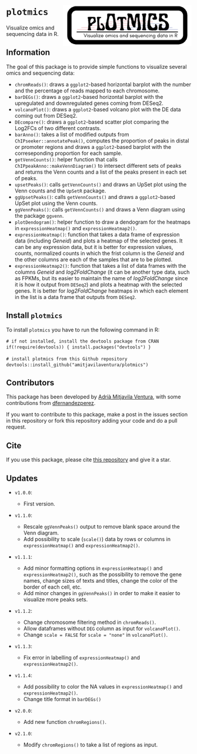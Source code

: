 # `plotmics`  <img src="logo.png" align="right" alt="" width="350" />

Visualize omics and sequencing data in R.

## Information

The goal of this package is to provide simple functions to visualize several omics and sequencing data:

* `chromReads()`: draws a `ggplot2`-based horizontal barplot with the number and the percentage of reads mapped to each chromosome.
* `barDEGs()`: draws a `ggplot2`-based horizontal barplot with the upregulated and downregulated genes coming from DESeq2.
* `volcanoPlot()`: draws a `ggplot2`-based volcano plot with the DE data coming out from DESeq2.
* `DEcompare()`: draws a `ggplot2`-based scatter plot comparing the Log2FCs of two different contrasts.
* `barAnno()`: takes a list of modified outputs from `ChIPseeker::annotatePeak()`, computes the proportion of peaks in distal or promoter regions and draws a `ggplot2`-based barplot with the correseponding proportion for each sample.
* `getVennCounts()`: helper function that calls `ChIPpeakAnno::makeVennDiagram()` to intersect different sets of peaks and returns the Venn counts and a list of the peaks present in each set of peaks.
* `upsetPeaks()`: calls `getVennCounts()` and draws an UpSet plot using the Venn counts and the `UpSetR` package.
* `ggUpsetPeaks()`: calls `getVennCounts()` and draws a `ggplot2`-based UpSet plot using the Venn counts.
* `ggVennPeaks()`: calls `getVennCounts()` and draws a Venn diagram using the package `ggvenn`.
* `plotDendogram()`: helper function to draw a dendogram for the heatmaps in `expressionHeatmap()` and `expressionHeatmap2()`.
* `expressionHeatmap()`: function that takes a data frame of expression data (including *Geneid*) and plots a heatmap of the selected genes. It can be any expression data, but it is better for expression values, counts, normalized counts in which the frist column is the *Geneid* and the other columns are each of the samples that are to be plotted.
* `expressionHeatmap2()`: function that takes a list of data frames with the columns *Geneid* and *log2FoldChange* (it can be another type data, such as FPKMs, but its easier to maintain the name of *log2FoldChange* since it is how it output from `DESeq2`) and plots a heatmap with the selected genes. It is better for *log2FoldChange* heatmaps in which each element in the list is a data frame that outputs from `DESeq2`.

## Install `plotmics` 

To install `plotmics` you have to run the following command in R:

```
# if not installed, install the devtools package from CRAN 
if(!require(devtools)) { install.packages("devtools") }

# install plotmics from this Github repository 
devtools::install_github("amitjavilaventura/plotmics")
```

## Contributors

This package has been developed by [Adrià Mitjavila Ventura](https://amitjavilaventura.github.io), with some contributions from [dfernandezperez](https://github.com/dfernandezperez).

If you want to contribute to this package, make a post in the issues section in this repository or fork this repository adding your code and do a pull request.

## Cite

If you use this package, please cite [this repository](https://github.com/amitjavilaventura/plotmics) and give it a star.

## Updates

* `v1.0.0`: 

  + First version.

* `v1.1.0`: 
  + Rescale `ggVennPeaks()` output to remove blank space around the Venn diagram.
  + Add possibility to scale (`scale()`) data by rows or columns in `expressionHeatmap()` and `expressionHeatmap2()`.

* `v1.1.1`: 
  + Add minor formatting options in `expressionHeatmap()` and `expressionHeatmap2()`, such as the possibility to remove the gene names, change sizes of texts and titles, change the color of the border of each cell, etc.
  + Add minor changes in `ggVennPeaks()` in order to make it easier to visualize more peaks sets.
  
* `v1.1.2`:
  + Change chromosome filtering method in `chromReads()`.
  + Allow dataframes without `DEG` column as input for `volcanoPlot()`.
  + Change `scale = FALSE` for `scale = "none"` in `volcanoPlot()`.
  
* `v1.1.3`:
  + Fix error in labelling of `expressionHeatmap()` and `expressionHeatmap2()`.
  
* `v1.1.4`:
  + Add possibility to color the NA values in `expressionHeatmap()` and `expressionHeatmap2()`.
  + Change title format in `barDEGs()`
  
* `v2.0.0`:
  + Add new function `chromRegions()`.
  
* `v2.1.0`:
  + Modify `chromRegions()` to take a list of regions as input.
